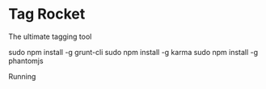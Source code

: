 Tag Rocket
==========

The ultimate tagging tool

sudo npm install -g grunt-cli
sudo npm install -g karma
sudo npm install -g phantomjs


Running
